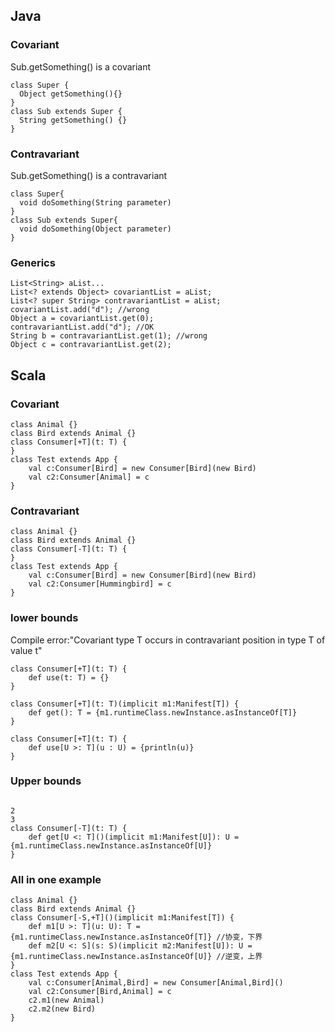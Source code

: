 ## Java
### Covariant
Sub.getSomething() is a covariant
````
class Super {
  Object getSomething(){}
}
class Sub extends Super {
  String getSomething() {}
}
````

### Contravariant
Sub.getSomething() is a contravariant
````
class Super{
  void doSomething(String parameter)
}
class Sub extends Super{
  void doSomething(Object parameter)
}
````

### Generics
````
List<String> aList...
List<? extends Object> covariantList = aList;
List<? super String> contravariantList = aList;
covariantList.add("d"); //wrong
Object a = covariantList.get(0);
contravariantList.add("d"); //OK
String b = contravariantList.get(1); //wrong
Object c = contravariantList.get(2);
````

## Scala
### Covariant
````
class Animal {}
class Bird extends Animal {}
class Consumer[+T](t: T) {
}
class Test extends App {
	val c:Consumer[Bird] = new Consumer[Bird](new Bird)
	val c2:Consumer[Animal] = c
}
````

### Contravariant
````
class Animal {}
class Bird extends Animal {}
class Consumer[-T](t: T) {
}
class Test extends App {
	val c:Consumer[Bird] = new Consumer[Bird](new Bird)
	val c2:Consumer[Hummingbird] = c
}
````

### lower bounds
Compile error:"Covariant type T occurs in contravariant position in type T of value t"
````
class Consumer[+T](t: T) {
 	def use(t: T) = {}
}
````
````
class Consumer[+T](t: T)(implicit m1:Manifest[T]) {
 	def get(): T = {m1.runtimeClass.newInstance.asInstanceOf[T]}
}
````
````
class Consumer[+T](t: T) {
	def use[U >: T](u : U) = {println(u)}
}
````

### Upper bounds
````

2
3
class Consumer[-T](t: T) {
	def get[U <: T]()(implicit m1:Manifest[U]): U = {m1.runtimeClass.newInstance.asInstanceOf[U]}
}
````

### All in one example
````
class Animal {}
class Bird extends Animal {}
class Consumer[-S,+T]()(implicit m1:Manifest[T]) {
	def m1[U >: T](u: U): T = {m1.runtimeClass.newInstance.asInstanceOf[T]} //协变，下界
	def m2[U <: S](s: S)(implicit m2:Manifest[U]): U = {m1.runtimeClass.newInstance.asInstanceOf[U]} //逆变，上界
}
class Test extends App {
	val c:Consumer[Animal,Bird] = new Consumer[Animal,Bird]()
	val c2:Consumer[Bird,Animal] = c
	c2.m1(new Animal)
	c2.m2(new Bird)
}
````
